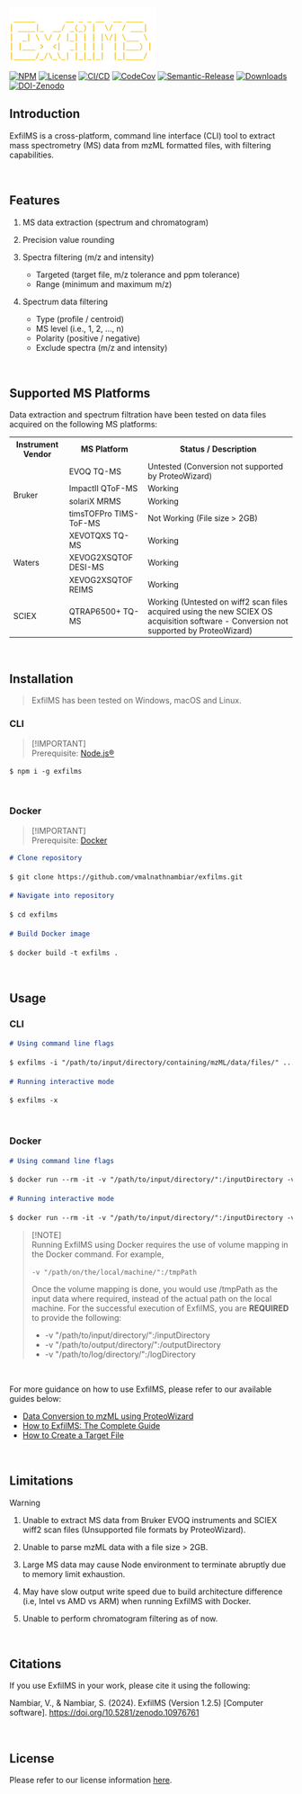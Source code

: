 ![ExfilMS](./img/logo.png)\
[![NPM][npm-image]][npm-url]
[![License][license-image]][license-url]
[![CI/CD][cicd-image]][cicd-url]
[![CodeCov][codecov-image]][codecov-url]
[![Semantic-Release][semantic-image]][semantic-url]
[![Downloads][downloads-image]][downloads-url]
[![DOI-Zenodo][doi-zenodo-image]][doi-zenodo-url]

## Introduction

ExfilMS is a cross-platform, command line interface (CLI) tool to extract mass spectrometry (MS) data from mzML formatted files, with filtering capabilities.

<br>

## Features

1. MS data extraction (spectrum and chromatogram)

2. Precision value rounding

3. Spectra filtering (m/z and intensity)

   - Targeted (target file, m/z tolerance and ppm tolerance)
   - Range (minimum and maximum m/z)

4. Spectrum data filtering
   - Type (profile / centroid)
   - MS level (i.e., 1, 2, ..., n)
   - Polarity (positive / negative)
   - Exclude spectra (m/z and intensity)

<br>

## Supported MS Platforms

Data extraction and spectrum filtration have been tested on data files acquired on the following MS platforms:

<table>
   <tr>
      <th>Instrument Vendor</th>
      <th>MS Platform</th>
      <th>Status / Description</th>
   </tr>
   <tr>
      <td rowspan="4">Bruker</td>
      <td>EVOQ TQ-MS</td>
      <td>Untested (Conversion not supported by ProteoWizard)</td>
   </tr>
   <tr>
      <td>ImpactII QToF-MS</td>
      <td>Working</td>
   </tr>
   <tr>
      <td>solariX MRMS</td>
      <td>Working</td>
   </tr>
   <tr>
      <td>timsTOFPro TIMS-ToF-MS</td>
      <td>Not Working (File size > 2GB)</td>
   </tr>
   <tr>
      <td rowspan="3">Waters</td>
      <td>XEVOTQXS TQ-MS</td>
      <td>Working</td>
   </tr>
   <tr>
      <td>XEVOG2XSQTOF DESI-MS</td>
      <td>Working</td>
   </tr>
      <tr>
      <td>XEVOG2XSQTOF REIMS</td>
      <td>Working</td>
   </tr>
   <tr>
      <td>SCIEX</td>
      <td>QTRAP6500+ TQ-MS</td>
      <td>Working (Untested on wiff2 scan files acquired using the new SCIEX OS acquisition software - Conversion not supported by ProteoWizard)</td>
   </tr>
</table>

<br>

## Installation

> ExfilMS has been tested on Windows, macOS and Linux.

### CLI

> [!IMPORTANT]\
> Prerequisite: [Node.js®][nodejs-url]

`$ npm i -g exfilms`

<br>

### Docker

> [!IMPORTANT]\
> Prerequisite: [Docker][docker-url]

```md
# Clone repository

$ git clone https://github.com/vmalnathnambiar/exfilms.git

# Navigate into repository

$ cd exfilms

# Build Docker image

$ docker build -t exfilms .
```

<br>

## Usage

### CLI

```md
# Using command line flags

$ exfilms -i "/path/to/input/directory/containing/mzML/data/files/" ...

# Running interactive mode

$ exfilms -x
```

<br>

### Docker

```md
# Using command line flags

$ docker run --rm -it -v "/path/to/input/directory/":/inputDirectory -v "/path/to/output/directory/":/outputDirectory -v "/path/to/log/directory/":/logDirectory exfilms -i /inputDirectory -o /outputDirectory -l /logDirectory ....

# Running interactive mode

$ docker run --rm -it -v "/path/to/input/directory/":/inputDirectory -v "/path/to/output/directory/":/outputDirectory -v "/path/to/log/directory/":/logDirectory exfilms -x
```

> [!NOTE]\
> Running ExfilMS using Docker requires the use of volume mapping in the Docker command. For example,
>
> `-v "/path/on/the/local/machine/":/tmpPath`
>
> Once the volume mapping is done, you would use /tmpPath as the input data where required, instead of the actual path on the local machine. For the successful execution of ExfilMS, you are **REQUIRED** to provide the following:
>
> - -v "/path/to/input/directory/":/inputDirectory
> - -v "/path/to/output/directory/":/outputDirectory
> - -v "/path/to/log/directory/":/logDirectory

<br>

For more guidance on how to use ExfilMS, please refer to our available guides below:

- [Data Conversion to mzML using ProteoWizard](./docs/data-conversion-to-mzml-using-proteowizard.md)
- [How to ExfilMS: The Complete Guide](./docs/how-to-exfilms-the-complete-guide.md)
- [How to Create a Target File](./docs/how-to-create-a-target-file.md)

<br>

## Limitations

> [!WARNING]
>
> 1. Unable to extract MS data from Bruker EVOQ instruments and SCIEX wiff2 scan files (Unsupported file formats by ProteoWizard).
>
> 2. Unable to parse mzML data with a file size > 2GB.
>
> 3. Large MS data may cause Node environment to terminate abruptly due to memory limit exhaustion.
>
> 4. May have slow output write speed due to build architecture difference (i.e, Intel vs AMD vs ARM) when running ExfilMS with Docker.
>
> 5. Unable to perform chromatogram filtering as of now.

<br>

## Citations

If you use ExfilMS in your work, please cite it using the following:

Nambiar, V., & Nambiar, S. (2024). ExfilMS (Version 1.2.5) [Computer software]. https://doi.org/10.5281/zenodo.10976761

<br>

## License

Please refer to our license information [here](./LICENSE).

<!-- ## API Documentation
Please refer to our API documentation [here](https://vmalnathnambiar.github.io/exfilms/). -->

<!-- URLs used in the markdown document-->

[npm-image]: https://img.shields.io/npm/v/exfilms.svg
[npm-url]: https://www.npmjs.com/package/exfilms
[license-image]: https://img.shields.io/badge/License-MIT-yellow.svg
[license-url]: https://github.com/vmalnathnambiar/exfilms/blob/main/LICENSE
[cicd-image]: https://github.com/vmalnathnambiar/exfilms/actions/workflows/build-publish.yml/badge.svg
[cicd-url]: https://github.com/vmalnathnambiar/exfilms/actions/workflows/build-publish.yml
[codecov-image]: https://codecov.io/gh/vmalnathnambiar/exfilms/graph/badge.svg?token=V8O80QXJ5S
[codecov-url]: https://codecov.io/gh/vmalnathnambiar/exfilms
[semantic-image]: https://img.shields.io/badge/semantic--release-angular-e10079?logo=semantic-release
[semantic-url]: https://github.com/semantic-release/semantic-release
[downloads-image]: https://img.shields.io/npm/dm/exfilms.svg
[downloads-url]: https://www.npmjs.com/package/exfilms
[doi-zenodo-image]: https://zenodo.org/badge/DOI/10.5281/zenodo.10976761.svg
[doi-zenodo-url]: https://doi.org/10.5281/zenodo.10976761
[nodejs-url]: https://nodejs.org/en/download/
[docker-url]: https://docs.docker.com/engine/install/
